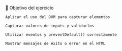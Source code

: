 🎯 Objetivo del ejercicio

    Aplicar el uso del DOM para capturar elementos

    Capturar valores de inputs y validarlos

    Utilizar eventos y preventDefault() correctamente

    Mostrar mensajes de éxito o error en el HTML
